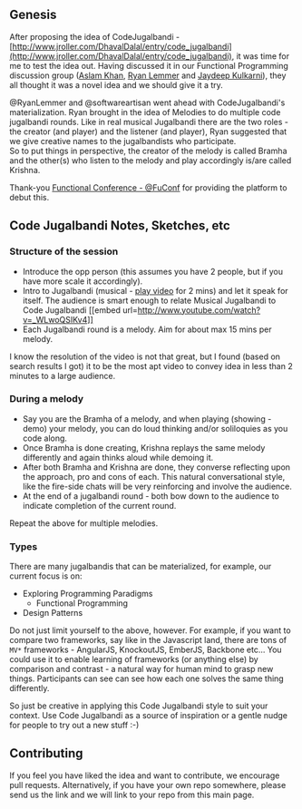 
## Genesis ##
After proposing the idea of CodeJugalbandi - [http://www.jroller.com/DhavalDalal/entry/code_jugalbandi](http://www.jroller.com/DhavalDalal/entry/code_jugalbandi), 
it was time for me to test the idea out.  Having discussed it in our Functional Programming discussion group 
([Aslam Khan](http://f3yourmind.net/), [Ryan Lemmer](https://github.com/uroboros) and [Jaydeep Kulkarni](https://www.linkedin.com/in/jaydeepk)), 
they all thought it was a novel idea and we should give it a try.  

@RyanLemmer and @softwareartisan went ahead with CodeJugalbandi's materialization.  Ryan brought in the idea of Melodies to 
do multiple code jugalbandi rounds.  Like in real musical Jugalbandi there are the two roles - the creator (and player) and the listener (and player), Ryan suggested that we give creative names to the jugalbandists who participate.  
So to put things in perspective, the creator of the melody is called Bramha and the other(s) who listen to the melody and play accordingly is/are called Krishna.

Thank-you [Functional Conference - @FuConf](http://functionalconf.com/) for providing the platform to debut this.

## Code Jugalbandi Notes, Sketches, etc ##
### Structure of the session ###
* Introduce the opp person (this assumes you have 2 people, but if you have more scale it accordingly).
* Intro to Jugalbandi (musical - [play video](http://www.youtube.com/embed/_WLwoQSIKv4?feature=player_detailpage) for 2 mins) and let it speak for itself.  The audience is smart enough to relate Musical Jugalbandi to Code Jugalbandi [[embed url=http://www.youtube.com/watch?v=_WLwoQSIKv4]]
* Each Jugalbandi round is a melody.  Aim for about max 15 mins per melody.

I know the resolution of the video is not that great, but I found (based on search results I got) it to be the most apt video to convey idea in less
than 2 minutes to a large audience.  

### During a melody ###
* Say you are the Bramha of a melody, and when playing (showing - demo) your melody, you can do loud thinking and/or soliloquies as you code along.
* Once Bramha is done creating, Krishna replays the same melody differently and again thinks aloud while demoing it.
* After both Bramha and Krishna are done, they converse reflecting upon the approach, pro and cons of each.  This natural conversational style, like the fire-side chats will be very reinforcing and involve the audience.
* At the end of a jugalbandi round - both bow down to the audience to indicate completion of the current round.

Repeat the above for multiple melodies.

### Types ###
There are many jugalbandis that can be materialized, for example, our current focus is on:

* Exploring Programming Paradigms
    * Functional Programming
* Design Patterns

Do not just limit yourself to the above, however.  For example, if you want to compare two frameworks, say like in the Javascript land, there are tons of `MV*` frameworks - AngularJS, KnockoutJS, EmberJS, Backbone etc... You could use it to enable learning of frameworks (or anything else) by comparison and contrast - a natural way for human mind to grasp new things.  Participants can see can see how each one solves the same thing differently.

So just be creative in applying this Code Jugalbandi style to suit your context.  Use Code Jugalbandi as a source of inspiration or a gentle nudge for people to try out a new stuff :-)

## Contributing ##
If you feel you have liked the idea and want to contribute, we encourage pull requests.  Alternatively, if you have your own repo somewhere, please send us the link and we will link to your repo from this main page.
